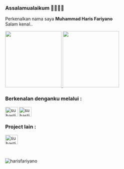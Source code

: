 ### Assalamualaikum 🙏🏻🙏🏻

Perkenalkan nama saya **Muhammad Haris Fariyano** <br>
Salam kenal..

<p align="left">
<a href="https://github.com/harisfariyano">
  <img height="180em" src="https://github-readme-stats-eight-theta.vercel.app/api?username=harisfariyano&show_icons=true&theme=algolia&include_all_commits=true&count_private=true"/>
  <img height="180em" src="https://github-readme-stats-eight-theta.vercel.app/api/top-langs/?username=harisfariyano&layout=compact&langs_count=8&theme=algolia"/>
</a>
</p>

<h3 align="left">Berkenalan denganku melalui :</h3>
<p align="left">
  <a href="https://www.linkedin.com/in/harisfariyano/" target="blank"><img align="center" src="https://raw.githubusercontent.com/rahuldkjain/github-profile-readme-generator/master/src/images/icons/Social/linked-in-alt.svg" alt="subastiansk" height="30" width="40" /></a>
  <a href="https://www.instagram.com/haris_fariyano" target="blank"><img align="center" src="https://raw.githubusercontent.com/rahuldkjain/github-profile-readme-generator/master/src/images/icons/Social/instagram.svg" alt="subastiansk" height="30" width="40" /></a>
</p>

<h3 align="left">Project lain :</h3>
<p align="left">
  <a href="https://httpsrizkyikhvaltipoltektegal.wordpress.com" target="blank"><img align="center" src="https://raw.githubusercontent.com/rahuldkjain/github-profile-readme-generator/master/src/images/icons/Social/wordpress.svg" alt="subastiansk" height="30" width="40" /></a>
 
</p>

<br>

<p><img align="center" src="https://github-readme-streak-stats.herokuapp.com/?user=harisfariyano&" alt="harisfariyano" /></p>
